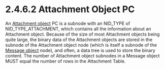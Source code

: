 <html dir="LTR" xmlns:mshelp="http://msdn.microsoft.com/mshelp" xmlns:ddue="http://ddue.schemas.microsoft.com/authoring/2003/5" xmlns:xlink="http://www.w3.org/1999/xlink" xmlns:tool="http://www.microsoft.com/tooltip">
    <head>
        <meta http-equiv="Content-Type" content="text/html; CHARSET=utf-8"></meta>
        <meta name="save" content="history"></meta>
        <title>2.4.6.2 Attachment Object PC</title>
        <xml>
            <mshelp:toctitle title="2.4.6.2 Attachment Object PC"></mshelp:toctitle>
            <mshelp:rltitle title="[MS-PST]: Attachment Object PC"></mshelp:rltitle>
            <mshelp:keyword index="A" term="af7dcc38-920d-4f93-ae9e-a58e00d223b9"></mshelp:keyword>
            <mshelp:attr name="DCSext.ContentType" value="open specification"></mshelp:attr>
            <mshelp:attr name="AssetID" value="af7dcc38-920d-4f93-ae9e-a58e00d223b9"></mshelp:attr>
            <mshelp:attr name="TopicType" value="kbRef"></mshelp:attr>
            <mshelp:attr name="DCSext.Title" value="[MS-PST]: Attachment Object PC" />
        </xml>
    </head>
    <body>
        <div id="header">
            <h1 class="heading">2.4.6.2 Attachment Object PC</h1>
        </div>
        <div id="mainSection">
            <div id="mainBody">
                <div id="allHistory" class="saveHistory"></div>
                <div id="sectionSection0" class="section" name="collapseableSection">
                    

<p>An <a href="08220cc9-69b1-4072-a2e7-2a0ff201d505.htm#gt_6ab4cacc-0e1a-4843-b9e5-4f1fee5a695a">Attachment
object</a> PC is a subnode with an NID_TYPE of NID_TYPE_ATTACHMENT, which
contains all the information about an Attachment object. Because of the size of
most Attachment objects being quite large, the binary data of the Attachment
objects are stored in the subnode of the Attachment object node (which is
itself a subnode of the <a href="08220cc9-69b1-4072-a2e7-2a0ff201d505.htm#gt_b6c15d0c-d992-421d-ba96-99d3b63894cf">Message
object</a> node), and often, a data tree is used to store the binary content.
The number of Attachment object subnodes in a Message object MUST equal the
number of rows in the Attachment Table.</p>
                </div>
            </div>
        </div>
    </body>
</html>